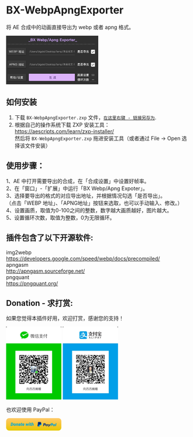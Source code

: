 # BX-WebpApngExporter
将 AE 合成中的动画直接导出为 webp 或者 apng 格式。  

[<img src="https://raw.githubusercontent.com/bigxixi/ReadMe-Resources/master/bxwebpanpgexporter/bxwebpapngexporter.png" width="50%" height="30%">](http://bigxixi.com/donate/index.html)


## 如何安装
1. 下载 `BX-WebpApngExporter.zxp` 文件，[`在这里右键 - 链接另存为`](https://raw.githubusercontent.com/bigxixi/webp_apng_exporter_for_AE/master/BX-WebpApngExporter.zxp).</br>
2. 根据自己的操作系统下载 ZXP 安装工具：  
https://aescripts.com/learn/zxp-installer/  
然后将 `BX-WebpApngExporter.zxp` 拖进安装工具（或者通过 File -> Open 选择该文件安装）  

## 使用步骤：
1、AE 中打开需要导出的合成，在「合成设置」中设置好帧率。  
2、在「窗口」-「扩展」中运行「BX Webp/Apng Expoter」。  
3、选择要导出的格式的对应导出地址，并根据情况勾选「是否导出」。  
（点击「WEBP 地址」、「APNG地址」按钮来选取，也可以手动输入、修改。）  
4、设置画质，取值为0-100之间的整数，数字越大画质越好，图片越大。  
5、设置循环次数，取值为整数，0为无限循环。  

## 插件包含了以下开源软件:
img2webp  
https://developers.google.com/speed/webp/docs/precompiled/  
apngasm  
http://apngasm.sourceforge.net/  
pngquant  
https://pngquant.org/  

## Donation - 求打赏:
如果您觉得本插件好用，欢迎打赏，感谢您的支持！  

[<img src="https://raw.githubusercontent.com/bigxixi/bigxixi.github.io/master/donate/index.hyperesources/wechat.png" width="30%" height="30%">](http://bigxixi.com/donate/index.html)
[<img src="https://raw.githubusercontent.com/bigxixi/bigxixi.github.io/master/donate/index.hyperesources/alipay%402x.jpg" width="30%" height="30%">](http://bigxixi.com/donate/index.html)  

也欢迎使用 PayPal：  

[<img src="https://raw.githubusercontent.com/bigxixi/bigxixi.github.io/master/donate/index.hyperesources/paypal.png" width="30%" height="30%">](https://www.paypal.me/bigxixi/)  
